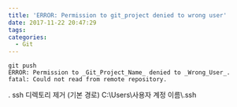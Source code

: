 ```yaml
---
title: 'ERROR: Permission to git_project denied to wrong user'
date: 2017-11-22 20:47:29
tags:
categories:
  - Git
---
```


```
git push
ERROR: Permission to _Git_Project_Name_ denied to _Wrong_User_.
fatal: Could not read from remote repository.
```

. ssh 디렉토리 제거
(기본 경로) C:\Users\사용자 계정 이름\\.ssh
